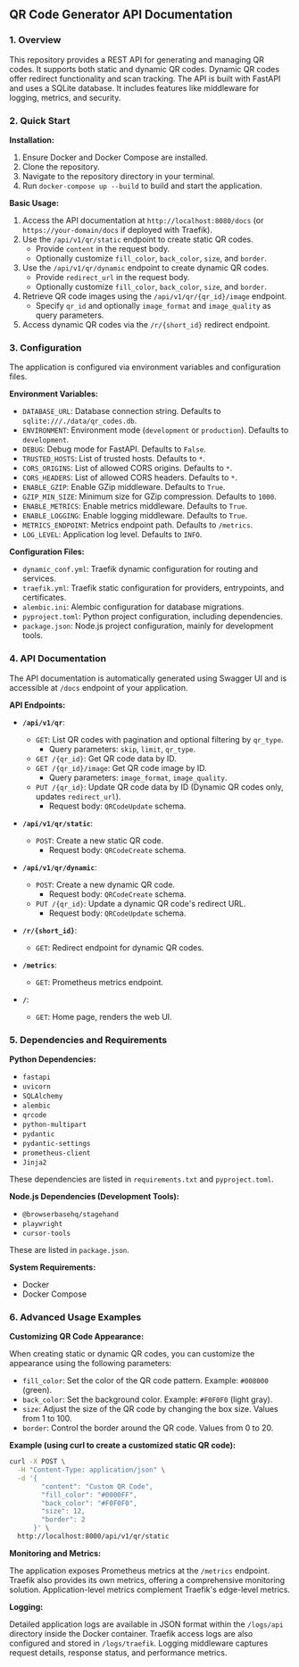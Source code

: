## QR Code Generator API Documentation

### 1. Overview

This repository provides a REST API for generating and managing QR codes.
It supports both static and dynamic QR codes.
Dynamic QR codes offer redirect functionality and scan tracking.
The API is built with FastAPI and uses a SQLite database.
It includes features like middleware for logging, metrics, and security.

### 2. Quick Start

**Installation:**

1.  Ensure Docker and Docker Compose are installed.
2.  Clone the repository.
3.  Navigate to the repository directory in your terminal.
4.  Run `docker-compose up --build` to build and start the application.

**Basic Usage:**

1.  Access the API documentation at `http://localhost:8080/docs` (or `https://your-domain/docs` if deployed with Traefik).
2.  Use the `/api/v1/qr/static` endpoint to create static QR codes.
    -   Provide `content` in the request body.
    -   Optionally customize `fill_color`, `back_color`, `size`, and `border`.
3.  Use the `/api/v1/qr/dynamic` endpoint to create dynamic QR codes.
    -   Provide `redirect_url` in the request body.
    -   Optionally customize `fill_color`, `back_color`, `size`, and `border`.
4.  Retrieve QR code images using the `/api/v1/qr/{qr_id}/image` endpoint.
    -   Specify `qr_id` and optionally `image_format` and `image_quality` as query parameters.
5.  Access dynamic QR codes via the `/r/{short_id}` redirect endpoint.

### 3. Configuration

The application is configured via environment variables and configuration files.

**Environment Variables:**

*   `DATABASE_URL`:  Database connection string. Defaults to `sqlite:///./data/qr_codes.db`.
*   `ENVIRONMENT`:  Environment mode (`development` or `production`). Defaults to `development`.
*   `DEBUG`:  Debug mode for FastAPI. Defaults to `False`.
*   `TRUSTED_HOSTS`:  List of trusted hosts. Defaults to `*`.
*   `CORS_ORIGINS`:  List of allowed CORS origins. Defaults to `*`.
*   `CORS_HEADERS`:  List of allowed CORS headers. Defaults to `*`.
*   `ENABLE_GZIP`:  Enable GZip middleware. Defaults to `True`.
*   `GZIP_MIN_SIZE`:  Minimum size for GZip compression. Defaults to `1000`.
*   `ENABLE_METRICS`:  Enable metrics middleware. Defaults to `True`.
*   `ENABLE_LOGGING`:  Enable logging middleware. Defaults to `True`.
*   `METRICS_ENDPOINT`:  Metrics endpoint path. Defaults to `/metrics`.
*   `LOG_LEVEL`:  Application log level. Defaults to `INFO`.

**Configuration Files:**

*   `dynamic_conf.yml`: Traefik dynamic configuration for routing and services.
*   `traefik.yml`: Traefik static configuration for providers, entrypoints, and certificates.
*   `alembic.ini`: Alembic configuration for database migrations.
*   `pyproject.toml`: Python project configuration, including dependencies.
*   `package.json`: Node.js project configuration, mainly for development tools.

### 4. API Documentation

The API documentation is automatically generated using Swagger UI and is accessible at `/docs` endpoint of your application.

**API Endpoints:**

*   **`/api/v1/qr`**:
    *   `GET`: List QR codes with pagination and optional filtering by `qr_type`.
        *   Query parameters: `skip`, `limit`, `qr_type`.
    *   `GET /{qr_id}`: Get QR code data by ID.
    *   `GET /{qr_id}/image`: Get QR code image by ID.
        *   Query parameters: `image_format`, `image_quality`.
    *   `PUT /{qr_id}`: Update QR code data by ID (Dynamic QR codes only, updates `redirect_url`).
        *   Request body: `QRCodeUpdate` schema.

*   **`/api/v1/qr/static`**:
    *   `POST`: Create a new static QR code.
        *   Request body: `QRCodeCreate` schema.

*   **`/api/v1/qr/dynamic`**:
    *   `POST`: Create a new dynamic QR code.
        *   Request body: `QRCodeCreate` schema.
    *   `PUT /{qr_id}`: Update a dynamic QR code's redirect URL.
        *   Request body: `QRCodeUpdate` schema.

*   **`/r/{short_id}`**:
    *   `GET`: Redirect endpoint for dynamic QR codes.

*   **`/metrics`**:
    *   `GET`: Prometheus metrics endpoint.

*   **`/`**:
    *   `GET`: Home page, renders the web UI.

### 5. Dependencies and Requirements

**Python Dependencies:**

*   `fastapi`
*   `uvicorn`
*   `SQLAlchemy`
*   `alembic`
*   `qrcode`
*   `python-multipart`
*   `pydantic`
*   `pydantic-settings`
*   `prometheus-client`
*   `Jinja2`

These dependencies are listed in `requirements.txt` and `pyproject.toml`.

**Node.js Dependencies (Development Tools):**

*   `@browserbasehq/stagehand`
*   `playwright`
*   `cursor-tools`

These are listed in `package.json`.

**System Requirements:**

*   Docker
*   Docker Compose

### 6. Advanced Usage Examples

**Customizing QR Code Appearance:**

When creating static or dynamic QR codes, you can customize the appearance using the following parameters:

*   `fill_color`:  Set the color of the QR code pattern. Example: `#008000` (green).
*   `back_color`: Set the background color. Example: `#F0F0F0` (light gray).
*   `size`:  Adjust the size of the QR code by changing the box size. Values from 1 to 100.
*   `border`:  Control the border around the QR code. Values from 0 to 20.

**Example (using curl to create a customized static QR code):**

```bash
curl -X POST \
  -H "Content-Type: application/json" \
  -d '{
        "content": "Custom QR Code",
        "fill_color": "#0000FF",
        "back_color": "#F0F0F0",
        "size": 12,
        "border": 2
      }' \
  http://localhost:8000/api/v1/qr/static
```

**Monitoring and Metrics:**

The application exposes Prometheus metrics at the `/metrics` endpoint.
Traefik also provides its own metrics, offering a comprehensive monitoring solution.
Application-level metrics complement Traefik's edge-level metrics.

**Logging:**

Detailed application logs are available in JSON format within the `/logs/api` directory inside the Docker container.
Traefik access logs are also configured and stored in `/logs/traefik`.
Logging middleware captures request details, response status, and performance metrics.
